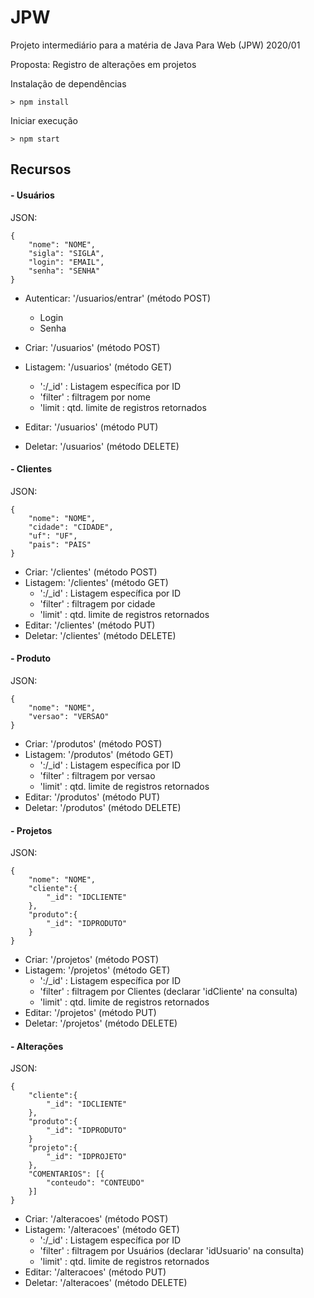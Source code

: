 # JPW

Projeto intermediário para a matéria de Java Para Web (JPW) 2020/01

Proposta: Registro de alterações em projetos

Instalação de dependências 
	
	> npm install

Iniciar execução 
	
	> npm start


## Recursos

 #### - Usuários
    
JSON:

    {
		"nome": "NOME",
		"sigla": "SIGLA",
		"login": "EMAIL",
		"senha": "SENHA"
    }
    
- Autenticar: '/usuarios/entrar' (método POST)
	- Login
	- Senha

- Criar: '/usuarios' (método POST)
- Listagem: '/usuarios' (método GET)
	- ':/_id' : Listagem específica por ID
	- 'filter' : filtragem por nome
	- 'limit : qtd. limite de registros retornados
- Editar: '/usuarios' (método PUT)
- Deletar: '/usuarios' (método DELETE)

 #### - Clientes
    
JSON:

    {
		"nome": "NOME",
		"cidade": "CIDADE",
		"uf": "UF",
		"pais": "PAIS"
    }
    
- Criar: '/clientes' (método POST)
- Listagem: '/clientes' (método GET)
	- ':/_id' : Listagem específica por ID
	- 'filter' : filtragem por cidade
	- 'limit' : qtd. limite de registros retornados
- Editar: '/clientes' (método PUT)
- Deletar: '/clientes' (método DELETE)

 #### - Produto
    
JSON:

    {
		"nome": "NOME",
		"versao": "VERSAO"
    }
    
- Criar: '/produtos' (método POST)
- Listagem: '/produtos' (método GET)
	- ':/_id' : Listagem específica por ID
	- 'filter' : filtragem por versao
	- 'limit' : qtd. limite de registros retornados
- Editar: '/produtos' (método PUT)
- Deletar: '/produtos' (método DELETE)

 #### - Projetos
    
JSON:

    {
		"nome": "NOME",
		"cliente":{
			"_id": "IDCLIENTE"
		},
		"produto":{
			"_id": "IDPRODUTO"
		}
    }
    
- Criar: '/projetos' (método POST)
- Listagem: '/projetos' (método GET)
	- ':/_id' : Listagem específica por ID
	- 'filter' : filtragem por Clientes (declarar 'idCliente' na consulta)
	- 'limit' : qtd. limite de registros retornados
- Editar: '/projetos' (método PUT)
- Deletar: '/projetos' (método DELETE)

 #### - Alterações
    
JSON:

    {
		"cliente":{
			"_id": "IDCLIENTE"
		},
		"produto":{
			"_id": "IDPRODUTO"
		}
		"projeto":{
			"_id": "IDPROJETO"
		},
		"COMENTARIOS": [{
			"conteudo": "CONTEUDO"
		}]
    }
    
- Criar: '/alteracoes' (método POST)
- Listagem: '/alteracoes' (método GET)
	- ':/_id' : Listagem específica por ID
	- 'filter' : filtragem por Usuários (declarar 'idUsuario' na consulta)
	- 'limit' : qtd. limite de registros retornados
- Editar: '/alteracoes' (método PUT)
- Deletar: '/alteracoes' (método DELETE)

